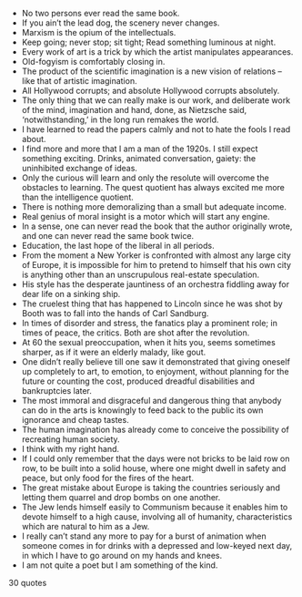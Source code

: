  - No two persons ever read the same book.
 - If you ain’t the lead dog, the scenery never changes.
 - Marxism is the opium of the intellectuals.
 - Keep going; never stop; sit tight; Read something luminous at night.
 - Every work of art is a trick by which the artist manipulates appearances.
 - Old-fogyism is comfortably closing in.
 - The product of the scientific imagination is a new vision of relations – like that of artistic imagination.
 - All Hollywood corrupts; and absolute Hollywood corrupts absolutely.
 - The only thing that we can really make is our work, and deliberate work of the mind, imagination and hand, done, as Nietzsche said, ‘notwithstanding,’ in the long run remakes the world.
 - I have learned to read the papers calmly and not to hate the fools I read about.
 - I find more and more that I am a man of the 1920s. I still expect something exciting. Drinks, animated conversation, gaiety: the uninhibited exchange of ideas.
 - Only the curious will learn and only the resolute will overcome the obstacles to learning. The quest quotient has always excited me more than the intelligence quotient.
 - There is nothing more demoralizing than a small but adequate income.
 - Real genius of moral insight is a motor which will start any engine.
 - In a sense, one can never read the book that the author originally wrote, and one can never read the same book twice.
 - Education, the last hope of the liberal in all periods.
 - From the moment a New Yorker is confronted with almost any large city of Europe, it is impossible for him to pretend to himself that his own city is anything other than an unscrupulous real-estate speculation.
 - His style has the desperate jauntiness of an orchestra fiddling away for dear life on a sinking ship.
 - The cruelest thing that has happened to Lincoln since he was shot by Booth was to fall into the hands of Carl Sandburg.
 - In times of disorder and stress, the fanatics play a prominent role; in times of peace, the critics. Both are shot after the revolution.
 - At 60 the sexual preoccupation, when it hits you, seems sometimes sharper, as if it were an elderly malady, like gout.
 - One didn’t really believe till one saw it demonstrated that giving oneself up completely to art, to emotion, to enjoyment, without planning for the future or counting the cost, produced dreadful disabilities and bankruptcies later.
 - The most immoral and disgraceful and dangerous thing that anybody can do in the arts is knowingly to feed back to the public its own ignorance and cheap tastes.
 - The human imagination has already come to conceive the possibility of recreating human society.
 - I think with my right hand.
 - If I could only remember that the days were not bricks to be laid row on row, to be built into a solid house, where one might dwell in safety and peace, but only food for the fires of the heart.
 - The great mistake about Europe is taking the countries seriously and letting them quarrel and drop bombs on one another.
 - The Jew lends himself easily to Communism because it enables him to devote himself to a high cause, involving all of humanity, characteristics which are natural to him as a Jew.
 - I really can’t stand any more to pay for a burst of animation when someone comes in for drinks with a depressed and low-keyed next day, in which I have to go around on my hands and knees.
 - I am not quite a poet but I am something of the kind.

30 quotes